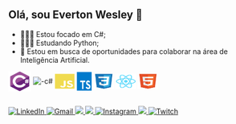 ## Olá, sou Everton Wesley 👋

- 🧑🏾‍💼 Estou focado em C#;
- 👨🏾‍💻 Estudando Python; 
- 🔎 Estou em busca de oportunidades para colaborar na área de Inteligência Artificial.

<div style="display: inline_block">
    <img align="center" alt="-Csharp" height="40" width="45" src="https://raw.githubusercontent.com/devicons/devicon/master/icons/csharp/csharp-original.svg">
    <img align="center" alt="-c#" height="35" width="45" src="https://cdn.jsdelivr.net/gh/devicons/devicon@latest/icons/cplusplus/cplusplus-original.svg" />
    <img align="center" alt="-3s" height="30" width="40" src="https://raw.githubusercontent.com/devicons/devicon/master/icons/javascript/javascript-plain.svg">
    <img align="center" alt="-Ts" height="38" width="30" src="https://raw.githubusercontent.com/devicons/devicon/master/icons/typescript/typescript-plain.svg">
    <img align="center" alt="-CSS" height="30" width="40" src="https://raw.githubusercontent.com/devicons/devicon/master/icons/css3/css3-original.svg">
    <img align="center" alt="-React" height="30" width="40" src="https://raw.githubusercontent.com/devicons/devicon/master/icons/react/react-original.svg">
    <img align="center" alt="-HTML" height="30" width="40" src="https://raw.githubusercontent.com/devicons/devicon/master/icons/html5/html5-original.svg">
</div>

##

<div>
    <a href="https://www.linkedin.com/in/everton-w-5a0a79317/" target="_blank">
        <img src="https://img.shields.io/badge/-LinkedIn-3F00FF?style=for-the-badge&logo=linkedin&logoColor=green" alt="LinkedIn">
    </a>
    <a href="cst.evertonwesley@gmail.com">
        <img src="https://img.shields.io/badge/-Gmail-3F00FF?style=for-the-badge&logo=gmail&logoColor=gray" alt="Gmail">
    </a>
    <a href="https://discord.gg/dVGx9QMM">
        <img src="https://img.shields.io/badge/Discord-3F00FF?style=for-the-badge&logo=discord&logoColor=yellow">
    </a>
    <a href="https://github.com/devevertonwesley">
        <img src="https://img.shields.io/badge/GitHub-3F00FF?style=for-the-badge&logo=github&logoColor=white">
    </a>
    <a href="https://www.instagram.com/evertonwesley10" target="_blank">
        <img src="https://img.shields.io/badge/-Instagram-3F00FF?style=for-the-badge&logo=instagram&logoColor=orange" alt="Instagram">
    </a>
    <a href="https://www.youtube.com/@EvertonW-f3y">
        <img src="https://img.shields.io/badge/YouTube-3F00FF?style=for-the-badge&logo=youtube&logoColor=red">
    </a>
    <a href="https://www.twitch.tv/subtrone" target="_blank">
        <img src="https://img.shields.io/badge/Twitch-3F00FF?style=for-the-badge&logo=twitch&logoColor=purple" alt="Twitch">
    </a>
</div>
